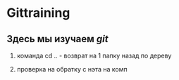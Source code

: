 # Gittraining

## Здесь мы изучаем *git*

1. команда cd ..  - возврат на 1 папку назад по дереву

2. проверка на обратку с нэта на комп
